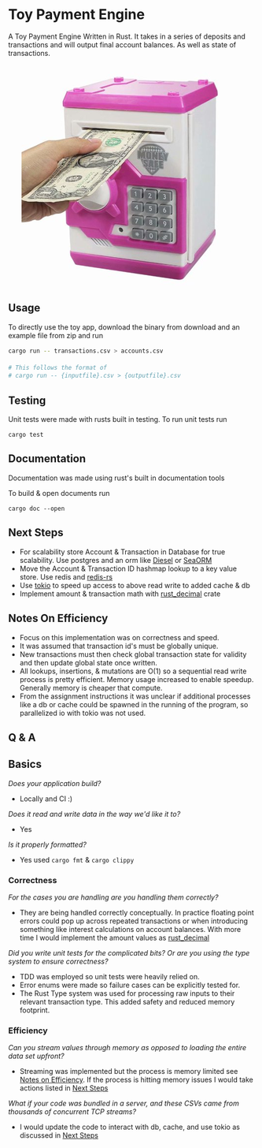 # Toy Payment Engine
A Toy Payment Engine Written in Rust.  It takes in a series of deposits and transactions and will output final account balances. As well as state of transactions.

<p align="center">
  <img src="assets/toypaymentengine.jpeg">
</p>

## Usage
To directly use the toy app, download the binary from download and an example file from zip and run 
```bash
cargo run -- transactions.csv > accounts.csv

# This follows the format of
# cargo run -- {inputfile}.csv > {outputfile}.csv
```

## Testing
Unit tests were made with rusts built in testing.  To run unit tests run 
```
cargo test
```

## Documentation
Documentation was made using rust's built in documentation tools

To build & open documents run 
```
cargo doc --open
```
## Next Steps
- For scalability store Account & Transaction in Database for true scalability.  Use postgres and an orm like [Diesel](https://diesel.rs/) or [SeaORM](https://www.sea-ql.org/SeaORM/)
- Move the Account & Transaction ID hashmap lookup to a key value store.  Use redis and [redis-rs](https://github.com/redis-rs/redis-rs)
- Use [tokio](https://tokio.rs/) to speed up access to above read write to added cache & db
- Implement amount & transaction math with [rust_decimal](https://docs.rs/rust_decimal/latest/rust_decimal/struct.Decimal.html) crate 


## Notes On Efficiency
- Focus on this implementation was on correctness and speed.  
- It was assumed that transaction id's must be globally unique.  
- New transactions must then check global transaction state for validity and then update global state once written.
- All lookups, insertions, & mutations are O(1) so a sequential read write process is pretty efficient.  Memory usage increased to enable speedup. Generally memory is cheaper that compute.
- From the assignment instructions it was unclear if additional processes like a db or cache could be spawned in the running of the program, so parallelized io with tokio was not used.

## Q & A

## Basics
*Does your application build?*
- Locally and CI :)

*Does it read and write data in the way we'd like it to?*
- Yes

*Is it properly formatted?*
- Yes used `cargo fmt` & `cargo clippy`
### Correctness
*For the cases you are handling are you handling them correctly?*
- They are being handled correctly conceptually.  In practice floating point errors could pop up across repeated transactions or when introducing something like interest calculations on account balances.  With more time I would implement the amount values as [rust_decimal](https://docs.rs/rust_decimal/latest/rust_decimal/struct.Decimal.html)

*Did you write unit tests for the complicated bits? Or are you using the type system to ensure correctness?*
- TDD was employed so unit tests were heavily relied on.  
- Error enums were made so failure cases can be explicitly tested for.  
- The Rust Type system was used for processing raw inputs to their relevant transaction type.  This added safety and reduced memory footprint.

### Efficiency
*Can you stream values through memory as opposed to loading the entire data set upfront?*
- Streaming was implemented but the process is memory limited see [Notes on Efficiency](#notes-on-efficiency).  If the process is hitting memory issues I would take actions listed in [Next Steps](#next-steps)


*What if your code was bundled in a server, and these CSVs came from thousands of concurrent TCP streams?*
- I would update the code to interact with db, cache, and use tokio as discussed in [Next Steps](#next-steps)
